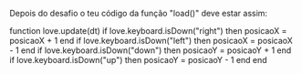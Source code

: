 
Depois do desafio o teu código da função "load()" deve estar assim:

  function love.update(dt)
    if love.keyboard.isDown("right") then
        posicaoX = posicaoX + 1
    end
    if love.keyboard.isDown("left") then
        posicaoX = posicaoX - 1
    end
    if love.keyboard.isDown("down") then
        posicaoY = posicaoY + 1
    end
    if love.keyboard.isDown("up") then
        posicaoY = posicaoY - 1
    end
  end

